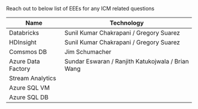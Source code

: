 Reach out to below list of EEEs for any ICM related questions

|Name|Technology  |
|--|--|
| Databricks | Sunil Kumar Chakrapani / Gregory Suarez |
| HDInsight | Sunil Kumar Chakrapani / Gregory Suarez |
| Comsmos DB |Jim Schumacher |
| Azure Data Factory |Sundar Eswaran /  Ranjith Katukojwala / Brian Wang |
| Stream Analytics | |
| Azure SQL VM ||
| Azure SQL DB | |

